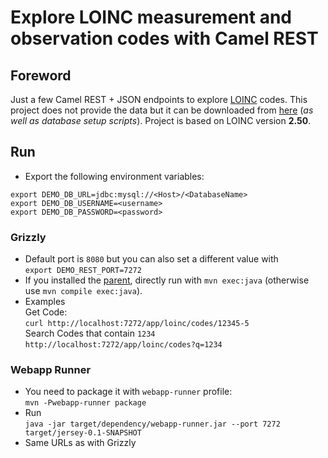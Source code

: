 # Explore LOINC measurement and observation codes with Camel REST

## Foreword
Just a few Camel REST + JSON endpoints to explore [LOINC](https://loinc.org) codes. This project does not provide the data but it can be downloaded from [here](https://loinc.org/downloads) (_as well as database setup scripts_). Project is based on LOINC version **2.50**.

## Run
* Export the following environment variables:
```
export DEMO_DB_URL=jdbc:mysql://<Host>/<DatabaseName>
export DEMO_DB_USERNAME=<username>
export DEMO_DB_PASSWORD=<password>
```

### Grizzly
* Default port is `8080` but you can also set a different value with  
`export DEMO_REST_PORT=7272`
* If you installed the [parent](https://github.com/sfogo/rest-ways), directly run with `mvn exec:java` (otherwise use `mvn compile exec:java`).
* Examples  
Get Code:  
`curl http://localhost:7272/app/loinc/codes/12345-5`  
Search Codes that contain `1234`  
`http://localhost:7272/app/loinc/codes?q=1234`

### Webapp Runner
* You need to package it with `webapp-runner` profile:  
`mvn -Pwebapp-runner package`
* Run  
`java -jar target/dependency/webapp-runner.jar --port 7272 target/jersey-0.1-SNAPSHOT`
* Same URLs as with Grizzly
